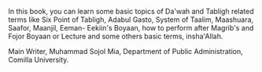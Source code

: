 In this book, you can learn some basic topics of Da'wah and Tabligh related terms like Six Point of Tabligh, Adabul Gasto, System of Taalim, Maashuara, Saafor, Maanjil, Eeman- Eekiin's Boyaan, how to perform after Magrib's and Fojor Boyaan or Lecture and some others basic terms, insha'Allah.

Main Writer, 
Muhammad Sojol Mia,
Department of Public Administration, 
Comilla University.

